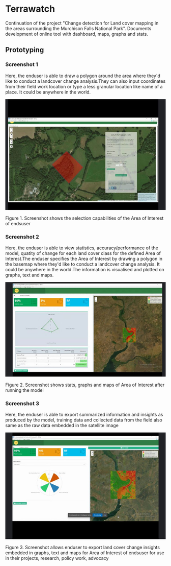 # Terrawatch
Continuation of the project "Change detection for Land cover mapping in the areas surrounding the Murchison Falls National Park". Documents development of online tool with dashboard, maps, graphs and stats.
## Prototyping
### Screenshot 1
Here, the enduser is able to draw a polygon around the area where they'd like to conduct a landcover change analysis.They can also input coordinates from their field work location or type a less granular location like name of a place. It could be anywhere in the world.

![Screenshot 1](screenshots/one.jpg "Screenshot 1")

Figure 1. Screenshot shows the selection capabilities of the Area of Interest of endsuser 

### Screenshot 2
Here, the enduser is able to view statistics, accuracy/performance of the model, quatity of change for each land cover class for the defined Area of Interest.The enduser specifies the Area of Interest by drawing a polygon in the basemap where they'd like to conduct a landcover change analysis. It could be anywhere in the world.The information is visualised and plotted on graphs, text and maps.

![Screenshot 2](screenshots/two.jpg "Screenshot 2")

Figure 2. Screenshot shows stats, graphs and maps of Area of Interest after running the model

### Screenshot 3
Here, the enduser is able to export summarized information and insights as produced by the model, training data and collected data from the field also same as the raw data embedded in the satellite image

![Screenshot 4](screenshots/four.jpg "Screenshot 4")

Figure 3. Screenshot allows enduser to export land cover change insights embedded in graphs, text and maps for Area of Interest of endsuser for use in their projects, research, policy work, advocacy 


